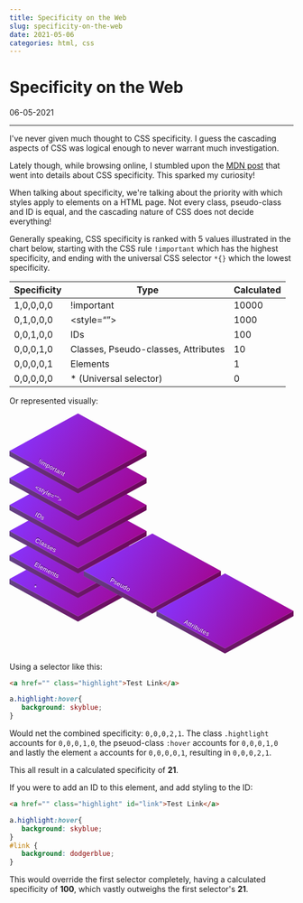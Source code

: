 ```yaml
---
title: Specificity on the Web
slug: specificity-on-the-web
date: 2021-05-06
categories: html, css
---
```


<style>
table {
  //font-size: 1rem;
  width: 100%;
  max-width: 100% !important;
  overflow: hidden;
  background-color: transparent;
  border-collapse: collapse;
  border-spacing: 0;
}
.special-highlight-1 {
  color: #ec5f67
}
.special-highlight-2 {
  color: #99c794;
}
.special-highlight-3 {
  color: #c594c5;
}
.special-highlight-4 {
  color: #fac863;
}
#specificity-illustration {
  max-width: 100%;
  height: auto;
}
</style>

# Specificity on the Web

<p class='timestamp'><time datetime='06-05-2021'>06-05-2021</time></p>
<hr>

I've never given much thought to CSS specificity. I guess the cascading aspects of CSS was logical enough to never warrant much investigation.

Lately though, while browsing online, I stumbled upon the [MDN post](https://developer.mozilla.org/en-US/docs/Web/CSS/Specificity) that went into details about CSS specificity. This sparked my curiosity!

When talking about specificity, we're talking about the priority with which styles apply to elements on a HTML page.
Not every class, pseudo-class and ID is equal, and the cascading nature of CSS does not decide everything!

Generally speaking, CSS specificity is ranked with 5 values illustrated in the chart below, starting with the CSS rule `!important` which has the highest specificity, and ending with the universal CSS selector `*{}` which the lowest specificity.

<table>
  <thead>
    <tr>
      <th>Specificity</th>
      <th>Type</th>
      <!-- <th>Example</th> -->
      <th>Calculated</th>
    </tr>
  </thead>
  <tbody>
    <tr>
      <td>1,0,0,0,0</td>
      <td>!important</td>
      <!-- <td><span class="special-highlight-1">body</span> {<br>
      &nbsp;&nbsp;&nbsp;<span class="special-highlight-2">background</span>: <span class="special-highlight-3">firebrick</span> <span class="special-highlight-1">!important</span>;<br>
      }
      </td> -->
      <td>10000</td>
    </tr>
    <tr>
      <td>0,1,0,0,0</td>
      <td>&lt;style=“”&gt;</td>
      <!-- <td><span class="special-highlight-1">&lt;div</span> <span class="special-highlight-2">style</span>=<span class="special-highlight-4">"background: lightsalmon"</span><span class="special-highlight-1">&gt;<wbr>&lt;/div&gt;</span></td> -->
      <td>1000</td>
    </tr>
    <tr>
      <td>0,0,1,0,0</td>
      <td>IDs</td>
      <!-- <td><span class="special-highlight-1">#myID</span> {<br>
      &nbsp;&nbsp;&nbsp;<span class="special-highlight-2">background</span>: <span class="special-highlight-3">olivedrab</span>;<br>
      }
      </td> -->
      <td>100</td>
    </tr>
    <tr>
      <td>0,0,0,1,0</td>
      <td>Classes,<wbr> Pseudo-classes,<wbr> Attributes</td>
      <!-- <td><span class="special-highlight-1">.myClass</span> {<br>
      &nbsp;&nbsp;&nbsp;<span class="special-highlight-2">background</span>: <span class="special-highlight-3">skyblue</span>;<br>
      }<br>
      <span class="special-highlight-1">a:hover</span> {<br>
      &nbsp;&nbsp;&nbsp;<span class="special-highlight-2">background</span>: <span class="special-highlight-3">springgreen</span>;<br>
      }<br>
      <span class="special-highlight-1">a[target="_blank" rel="noopener"]</span> {<br>
      &nbsp;&nbsp;&nbsp;<span class="special-highlight-2">background</span>: <span class="special-highlight-3">navajowhite</span>;<br>
      }
      </td> -->
      <td>10</td>
    </tr>
    <tr>
      <td>0,0,0,0,1</td>
      <td>Elements</td>
      <!-- <td><span class="special-highlight-1">div</span> {<br>
      &nbsp;&nbsp;&nbsp;<span class="special-highlight-2">background</span>: <span class="special-highlight-3">fuchsia</span>;<br>
      }
      </td> -->
      <td>1</td>
    </tr>
    <tr>
      <td>0,0,0,0,0</td>
      <td>* (Universal selector)</td>
      <!-- <td><span class="special-highlight-1">*</span> {<br>
      &nbsp;&nbsp;&nbsp;<span class="special-highlight-2">background</span>: <span class="special-highlight-3">goldenrod</span>;<br>
      }
      </td> -->
      <td>0</td>
    </tr>
  </tbody>
</table>

Or represented visually:

<svg id="specificity-illustration" width="1173px" height="990px" viewBox="0 0 1173 990" version="1.1" xmlns="http://www.w3.org/2000/svg" xmlns:xlink="http://www.w3.org/1999/xlink">
<defs>
    <linearGradient x1="-2.91415424%" y1="25.0612191%" x2="100%" y2="64.9023274%" id="linearGradient-1">
        <stop stop-color="#63498A" offset="0%"></stop>
        <stop stop-color="#6E0058" offset="100%"></stop>
    </linearGradient>
    <path d="M283,21 L542,162.477 L542,154.157288 L566,154.157288 L566,175.157288 L565.214,175.157 L565.842712,175.5 L283,330 L0.157287525,175.5 L0.785,175.157 L0,175.157288 L0,154.157288 L24,154.157288 L24,162.476 L283,21 Z" id="path-2"></path>
    <linearGradient x1="2.26904571%" y1="31.6460125%" x2="107.262049%" y2="70.9223505%" id="linearGradient-3">
        <stop stop-color="#8634FF" offset="0%"></stop>
        <stop stop-color="#A60185" offset="100%"></stop>
    </linearGradient>
    <polygon id="path-4" points="0.157287525 154.5 283 8.57647287e-15 565.842712 154.5 283 309"></polygon>
    <path d="M283,21 L542,162.477 L542,154.157288 L566,154.157288 L566,175.157288 L565.214,175.157 L565.842712,175.5 L283,330 L0.157287525,175.5 L0.785,175.157 L0,175.157288 L0,154.157288 L24,154.157288 L24,162.476 L283,21 Z" id="path-5"></path>
    <polygon id="path-6" points="0.157287525 154.5 283 8.57647287e-15 565.842712 154.5 283 309"></polygon>
    <path d="M283,21 L542,162.477 L542,154.157288 L566,154.157288 L566,175.157288 L565.214,175.157 L565.842712,175.5 L283,330 L0.157287525,175.5 L0.785,175.157 L0,175.157288 L0,154.157288 L24,154.157288 L24,162.476 L283,21 Z" id="path-7"></path>
    <polygon id="path-8" points="0.157287525 154.5 283 8.57647287e-15 565.842712 154.5 283 309"></polygon>
    <path d="M283,21 L542,162.477 L542,154.157288 L566,154.157288 L566,175.157288 L565.214,175.157 L565.842712,175.5 L283,330 L0.157287525,175.5 L0.785,175.157 L0,175.157288 L0,154.157288 L24,154.157288 L24,162.476 L283,21 Z" id="path-9"></path>
    <polygon id="path-10" points="0.157287525 154.5 283 8.57647287e-15 565.842712 154.5 283 309"></polygon>
    <path d="M283,21 L542,162.477 L542,154.157288 L566,154.157288 L566,175.157288 L565.214,175.157 L565.842712,175.5 L283,330 L0.157287525,175.5 L0.785,175.157 L0,175.157288 L0,154.157288 L24,154.157288 L24,162.476 L283,21 Z" id="path-11"></path>
    <polygon id="path-12" points="0.157287525 154.5 283 8.57647287e-15 565.842712 154.5 283 309"></polygon>
    <path d="M283,21 L542,162.477 L542,154.157288 L566,154.157288 L566,175.157288 L565.214,175.157 L565.842712,175.5 L283,330 L0.157287525,175.5 L0.785,175.157 L0,175.157288 L0,154.157288 L24,154.157288 L24,162.476 L283,21 Z" id="path-13"></path>
    <polygon id="path-14" points="0.157287525 154.5 283 8.57647287e-15 565.842712 154.5 283 309"></polygon>
    <path d="M283,21 L542,162.477 L542,154.157288 L566,154.157288 L566,175.157288 L565.214,175.157 L565.842712,175.5 L283,330 L0.157287525,175.5 L0.785,175.157 L0,175.157288 L0,154.157288 L24,154.157288 L24,162.476 L283,21 Z" id="path-15"></path>
    <polygon id="path-16" points="0.157287525 154.5 283 8.57647287e-15 565.842712 154.5 283 309"></polygon>
    <path d="M283,21 L542,162.477 L542,154.157288 L566,154.157288 L566,175.157288 L565.214,175.157 L565.842712,175.5 L283,330 L0.157287525,175.5 L0.785,175.157 L0,175.157288 L0,154.157288 L24,154.157288 L24,162.476 L283,21 Z" id="path-17"></path>
    <polygon id="path-18" points="0.157287525 154.5 283 8.57647287e-15 565.842712 154.5 283 309"></polygon>
    <text id="text-19" font-family="Helvetica" font-size="25" font-weight="normal" letter-spacing="0.928571429" fill="#FFFFFF">
        <tspan x="115" y="232">!important</tspan>
    </text>
    <filter x="-2.5%" y="-10.0%" width="103.3%" height="113.3%" filterUnits="objectBoundingBox" id="filter-20">
        <feOffset dx="-2" dy="-2" in="SourceAlpha" result="shadowOffsetOuter1"></feOffset>
        <feColorMatrix values="0 0 0 0 0   0 0 0 0 0   0 0 0 0 0  0 0 0 0.5 0" type="matrix" in="shadowOffsetOuter1"></feColorMatrix>
    </filter>
    <text id="text-21" font-family="Helvetica" font-size="25" font-weight="normal" letter-spacing="0.928571429" fill="#FFFFFF">
        <tspan x="412.755786" y="714.957927">Pseudo</tspan>
    </text>
    <filter x="-3.3%" y="-10.0%" width="104.4%" height="113.3%" filterUnits="objectBoundingBox" id="filter-22">
        <feOffset dx="-2" dy="-2" in="SourceAlpha" result="shadowOffsetOuter1"></feOffset>
        <feColorMatrix values="0 0 0 0 0   0 0 0 0 0   0 0 0 0 0  0 0 0 0.5 0" type="matrix" in="shadowOffsetOuter1"></feColorMatrix>
    </filter>
    <text id="text-23" font-family="Helvetica" font-size="25" font-weight="normal" letter-spacing="0.928571429" fill="#FFFFFF">
        <tspan x="716.595371" y="892.633659">Attributes</tspan>
    </text>
    <filter x="-2.6%" y="-10.0%" width="103.5%" height="113.3%" filterUnits="objectBoundingBox" id="filter-24">
        <feOffset dx="-2" dy="-2" in="SourceAlpha" result="shadowOffsetOuter1"></feOffset>
        <feColorMatrix values="0 0 0 0 0   0 0 0 0 0   0 0 0 0 0  0 0 0 0.5 0" type="matrix" in="shadowOffsetOuter1"></feColorMatrix>
    </filter>
    <text id="text-25" font-family="Helvetica" font-size="25" font-weight="normal" letter-spacing="0.928571429" fill="#FFFFFF">
        <tspan x="100.941474" y="339.234736">&lt;style=“”&gt;</tspan>
    </text>
    <filter x="-2.5%" y="-10.0%" width="103.3%" height="113.3%" filterUnits="objectBoundingBox" id="filter-26">
        <feOffset dx="-2" dy="-2" in="SourceAlpha" result="shadowOffsetOuter1"></feOffset>
        <feColorMatrix values="0 0 0 0 0   0 0 0 0 0   0 0 0 0 0  0 0 0 0.5 0" type="matrix" in="shadowOffsetOuter1"></feColorMatrix>
    </filter>
    <text id="text-27" font-family="Helvetica" font-size="25" font-weight="normal" letter-spacing="0.928571429" fill="#FFFFFF">
        <tspan x="105.740622" y="431.986402">IDs</tspan>
    </text>
    <filter x="-7.3%" y="-10.0%" width="109.8%" height="113.3%" filterUnits="objectBoundingBox" id="filter-28">
        <feOffset dx="-2" dy="-2" in="SourceAlpha" result="shadowOffsetOuter1"></feOffset>
        <feColorMatrix values="0 0 0 0 0   0 0 0 0 0   0 0 0 0 0  0 0 0 0.5 0" type="matrix" in="shadowOffsetOuter1"></feColorMatrix>
    </filter>
    <text id="text-29" font-family="Helvetica" font-size="25" font-weight="normal" letter-spacing="0.928571429" fill="#FFFFFF">
        <tspan x="102.781059" y="551.910468">Classes</tspan>
    </text>
    <filter x="-3.1%" y="-10.0%" width="104.2%" height="113.3%" filterUnits="objectBoundingBox" id="filter-30">
        <feOffset dx="-2" dy="-2" in="SourceAlpha" result="shadowOffsetOuter1"></feOffset>
        <feColorMatrix values="0 0 0 0 0   0 0 0 0 0   0 0 0 0 0  0 0 0 0.5 0" type="matrix" in="shadowOffsetOuter1"></feColorMatrix>
    </filter>
    <text id="text-31" font-family="Helvetica" font-size="25" font-weight="normal" letter-spacing="0.928571429" fill="#FFFFFF">
        <tspan x="99.0635807" y="654.755773">Elements</tspan>
    </text>
    <filter x="-2.7%" y="-10.0%" width="103.6%" height="113.3%" filterUnits="objectBoundingBox" id="filter-32">
        <feOffset dx="-2" dy="-2" in="SourceAlpha" result="shadowOffsetOuter1"></feOffset>
        <feColorMatrix values="0 0 0 0 0   0 0 0 0 0   0 0 0 0 0  0 0 0 0.5 0" type="matrix" in="shadowOffsetOuter1"></feColorMatrix>
    </filter>
    <text id="text-33" font-family="Helvetica" font-size="25" font-weight="normal" letter-spacing="0.928571429" fill="#FFFFFF">
        <tspan x="100.911147" y="726.291686">*</tspan>
    </text>
    <filter x="-27.3%" y="-10.0%" width="136.4%" height="113.3%" filterUnits="objectBoundingBox" id="filter-34">
        <feOffset dx="-2" dy="-2" in="SourceAlpha" result="shadowOffsetOuter1"></feOffset>
        <feColorMatrix values="0 0 0 0 0   0 0 0 0 0   0 0 0 0 0  0 0 0 0.5 0" type="matrix" in="shadowOffsetOuter1"></feColorMatrix>
    </filter>
</defs>
<g id="Page-1" stroke="none" stroke-width="1" fill="none" fill-rule="evenodd">
    <g id="Group-2">
        <g id="layer" transform="translate(0.000000, 528.000000)">
            <g id="Combined-Shape">
                <use fill="#898989" xlink:href="#path-2"></use>
                <use fill="url(#linearGradient-1)" xlink:href="#path-2"></use>
            </g>
            <g id="Rectangle-Copy-8">
                <use fill="#D8D8D8" xlink:href="#path-4"></use>
                <use fill="url(#linearGradient-3)" xlink:href="#path-4"></use>
            </g>
        </g>
        <g id="layer-copy-7" transform="translate(0.000000, 431.000000)">
            <g id="Combined-Shape">
                <use fill="#898989" xlink:href="#path-5"></use>
                <use fill="url(#linearGradient-1)" xlink:href="#path-5"></use>
            </g>
            <g id="Rectangle-Copy-8">
                <use fill="#D8D8D8" xlink:href="#path-6"></use>
                <use fill="url(#linearGradient-3)" xlink:href="#path-6"></use>
            </g>
        </g>
        <g id="layer-copy" transform="translate(0.000000, 330.000000)">
            <g id="Combined-Shape">
                <use fill="#898989" xlink:href="#path-7"></use>
                <use fill="url(#linearGradient-1)" xlink:href="#path-7"></use>
            </g>
            <g id="Rectangle-Copy-8">
                <use fill="#D8D8D8" xlink:href="#path-8"></use>
                <use fill="url(#linearGradient-3)" xlink:href="#path-8"></use>
            </g>
        </g>
        <g id="layer-copy-2" transform="translate(0.000000, 223.000000)">
            <g id="Combined-Shape">
                <use fill="#898989" xlink:href="#path-9"></use>
                <use fill="url(#linearGradient-1)" xlink:href="#path-9"></use>
            </g>
            <g id="Rectangle-Copy-8">
                <use fill="#D8D8D8" xlink:href="#path-10"></use>
                <use fill="url(#linearGradient-3)" xlink:href="#path-10"></use>
            </g>
        </g>
        <g id="layer-copy-5" transform="translate(307.000000, 495.000000)">
            <g id="Combined-Shape">
                <use fill="#898989" xlink:href="#path-11"></use>
                <use fill="url(#linearGradient-1)" xlink:href="#path-11"></use>
            </g>
            <g id="Rectangle-Copy-8">
                <use fill="#D8D8D8" xlink:href="#path-12"></use>
                <use fill="url(#linearGradient-3)" xlink:href="#path-12"></use>
            </g>
        </g>
        <g id="layer-copy-6" transform="translate(607.000000, 660.000000)">
            <g id="Combined-Shape">
                <use fill="#898989" xlink:href="#path-13"></use>
                <use fill="url(#linearGradient-1)" xlink:href="#path-13"></use>
            </g>
            <g id="Rectangle-Copy-8">
                <use fill="#D8D8D8" xlink:href="#path-14"></use>
                <use fill="url(#linearGradient-3)" xlink:href="#path-14"></use>
            </g>
        </g>
        <g id="layer-copy-3" transform="translate(0.000000, 112.000000)">
            <g id="Combined-Shape">
                <use fill="#898989" xlink:href="#path-15"></use>
                <use fill="url(#linearGradient-1)" xlink:href="#path-15"></use>
            </g>
            <g id="Rectangle-Copy-8">
                <use fill="#D8D8D8" xlink:href="#path-16"></use>
                <use fill="url(#linearGradient-3)" xlink:href="#path-16"></use>
            </g>
        </g>
        <g id="layer-copy-4">
            <g id="Combined-Shape">
                <use fill="#898989" xlink:href="#path-17"></use>
                <use fill="url(#linearGradient-1)" xlink:href="#path-17"></use>
            </g>
            <g id="Rectangle-Copy-8">
                <use fill="#D8D8D8" xlink:href="#path-18"></use>
                <use fill="url(#linearGradient-3)" xlink:href="#path-18"></use>
            </g>
        </g>
        <g id="!important" transform="translate(175.500000, 223.000000) rotate(28.000000) translate(-175.500000, -223.000000) " fill="#FFFFFF" fill-opacity="1">
            <use filter="url(#filter-20)" xlink:href="#text-19"></use>
            <use xlink:href="#text-19"></use>
        </g>
        <g id="Pseudo" transform="translate(458.255786, 705.957927) rotate(28.000000) translate(-458.255786, -705.957927) " fill="#FFFFFF" fill-opacity="1">
            <use filter="url(#filter-22)" xlink:href="#text-21"></use>
            <use xlink:href="#text-21"></use>
        </g>
        <g id="Attributes" transform="translate(774.095371, 883.633659) rotate(28.000000) translate(-774.095371, -883.633659) " fill="#FFFFFF" fill-opacity="1">
            <use filter="url(#filter-24)" xlink:href="#text-23"></use>
            <use xlink:href="#text-23"></use>
        </g>
        <g id="&lt;style=“”&gt;" transform="translate(161.941474, 330.234736) rotate(28.000000) translate(-161.941474, -330.234736) " fill="#FFFFFF" fill-opacity="1">
            <use filter="url(#filter-26)" xlink:href="#text-25"></use>
            <use xlink:href="#text-25"></use>
        </g>
        <g id="IDs" transform="translate(126.240622, 422.986402) rotate(28.000000) translate(-126.240622, -422.986402) " fill="#FFFFFF" fill-opacity="1">
            <use filter="url(#filter-28)" xlink:href="#text-27"></use>
            <use xlink:href="#text-27"></use>
        </g>
        <g id="Classes" transform="translate(150.781059, 542.910468) rotate(28.000000) translate(-150.781059, -542.910468) " fill="#FFFFFF" fill-opacity="1">
            <use filter="url(#filter-30)" xlink:href="#text-29"></use>
            <use xlink:href="#text-29"></use>
        </g>
        <g id="Elements" transform="translate(155.063581, 645.755773) rotate(28.000000) translate(-155.063581, -645.755773) " fill="#FFFFFF" fill-opacity="1">
            <use filter="url(#filter-32)" xlink:href="#text-31"></use>
            <use xlink:href="#text-31"></use>
        </g>
        <g id="*" transform="translate(106.411147, 717.291686) rotate(28.000000) translate(-106.411147, -717.291686) " fill="#FFFFFF" fill-opacity="1">
            <use filter="url(#filter-34)" xlink:href="#text-33"></use>
            <use xlink:href="#text-33"></use>
        </g>
    </g>
</g>
</svg>


Using a selector like this:

```HTML
<a href="" class="highlight">Test Link</a>
```

```CSS
a.highlight:hover{
   background: skyblue;
}
```

Would net the combined specificity: `0,0,0,2,1`. The class `.hightlight` accounts for `0,0,0,1,0`, the pseuod-class `:hover` accounts for `0,0,0,1,0` and lastly the element `a` accounts for `0,0,0,0,1`, resulting in `0,0,0,2,1`.

This all result in a calculated specificity of **21**.

If you were to add an ID to this element, and add styling to the ID:

```HTML
<a href="" class="highlight" id="link">Test Link</a>
```

```CSS
a.highlight:hover{
   background: skyblue;
}
#link {
   background: dodgerblue;
}
```

This would override the first selector completely, having a calculated specificity of **100**, which vastly outweighs the first selector's **21**.

